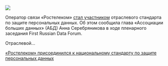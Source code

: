 <!--2025-04-19 13:13:46-->
<div class="yb">
  <div class="rss habr"><img src="https://habrastorage.org/getpro/habr/upload_files/f54/22a/442/f5422a4422aee64272e10b3f8cd7619e.jpg" /><p>Оператор связи «Ростелеком» <a href="https://www.company.rt.ru/press/news/d473007/?backurl=/press/" rel="noopener noreferrer nofollow">стал участником</a> отраслевого стандарта по защите персональных данных. Об этом сообщила глава «Ассоциации больших данных» (АБД) Анна Серебряникова в ходе пленарного заседания First Russian Data Forum.</p><p>Отраслевой... <p class="titl"><a href="https://habr.com/ru/news/902348/?utm_source=habrahabr&utm_medium=rss&utm_campaign=902348">«Ростелеком» присоединился к национальному стандарту по защите персональных данных</a></p></div>
</div>
